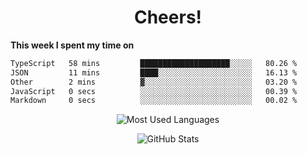 <h1 align="center">Cheers!</h1>

**This week I spent my time on**
<!--START_SECTION:waka-->

```txt
TypeScript   58 mins         ████████████████████░░░░░   80.26 %
JSON         11 mins         ████░░░░░░░░░░░░░░░░░░░░░   16.13 %
Other        2 mins          ▓░░░░░░░░░░░░░░░░░░░░░░░░   03.20 %
JavaScript   0 secs          ░░░░░░░░░░░░░░░░░░░░░░░░░   00.39 %
Markdown     0 secs          ░░░░░░░░░░░░░░░░░░░░░░░░░   00.02 %
```

<!--END_SECTION:waka-->

<p align="center"><img src="https://github-readme-stats.vercel.app/api/top-langs/?username=thnkrn&layout=compact&hide=html&theme=tokyonight" alt="Most Used Languages" /></p>

<p align="center"><img src="https://github-readme-stats.vercel.app/api?username=thnkrn&show_icons=true&count_private=true&theme=tokyonight&show=reviews&hide_rank=false&rank_icon=github" alt="GitHub Stats" /></p>

<!-- <p align="center"><a href="https://wakatime.com"><img src="https://wakatime.com/share/@thnkrn/40092326-d1bd-471b-89da-9a7c63939402.png" /></p>
 -->
